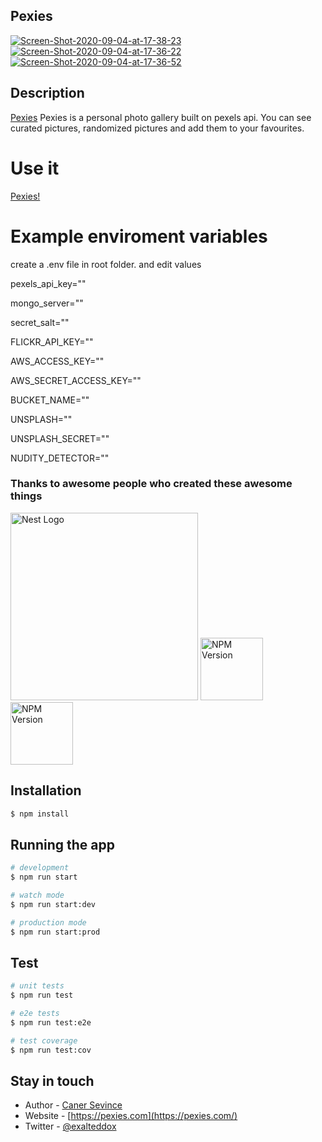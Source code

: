## Pexies
<a href="https://ibb.co/59VTKBr"><img src="https://i.ibb.co/dcyBmGP/Screen-Shot-2020-09-04-at-17-38-23.png" alt="Screen-Shot-2020-09-04-at-17-38-23" border="0"></a>
<a width="400" href="https://ibb.co/kmTY7kH"><img src="https://i.ibb.co/g48s2Hj/Screen-Shot-2020-09-04-at-17-36-22.png" alt="Screen-Shot-2020-09-04-at-17-36-22" border="0"></a>
<a width="400" href="https://ibb.co/c3DKZtt"><img src="https://i.ibb.co/Jt5WG22/Screen-Shot-2020-09-04-at-17-36-52.png" alt="Screen-Shot-2020-09-04-at-17-36-52" border="0"></a>
## Description

[Pexies](https://github.com/canersevince/pexies) Pexies is a personal photo gallery built on pexels api. You can see curated pictures, randomized pictures and add them to your favourites.

# Use it
  <p><a href="http://pexies.com/">Pexies!</a></p>
  <p align="center">
  
 
# Example enviroment variables
create a .env file in root folder. 
and edit values

pexels_api_key=""

mongo_server=""

secret_salt=""

FLICKR_API_KEY=""

AWS_ACCESS_KEY=""

AWS_SECRET_ACCESS_KEY=""

BUCKET_NAME=""

UNSPLASH=""

UNSPLASH_SECRET=""

NUDITY_DETECTOR=""



### Thanks to awesome people who created these awesome things
<p>
  <a href="http://nestjs.com/" target="blank"><img src="https://nestjs.com/img/logo_text.svg" width="300" alt="Nest Logo" /></a>
  <a href="https://www.npmjs.com/package/vue"><img width="100" src="https://vuejs.org/images/logo.png" alt="NPM Version" /></a>
  <a href="https://www.pexels.com"><img width="100" src="https://lh3.googleusercontent.com/KtFwMsqVzBBpTFc8vR5SZRCNBvqknlWurnzTRl4J-2kdZhoM04LjklX9Vh8pl-fYfpU" alt="NPM Version" /></a>
</p>

## Installation

```bash
$ npm install
```

## Running the app

```bash
# development
$ npm run start

# watch mode
$ npm run start:dev

# production mode
$ npm run start:prod
```

## Test

```bash
# unit tests
$ npm run test

# e2e tests
$ npm run test:e2e

# test coverage
$ npm run test:cov
```


## Stay in touch

- Author - [Caner Sevince](https://canersevince.com)
- Website - [https://pexies.com](https://pexies.com/)
- Twitter - [@exalteddox](https://twitter.com/exalteddox)

